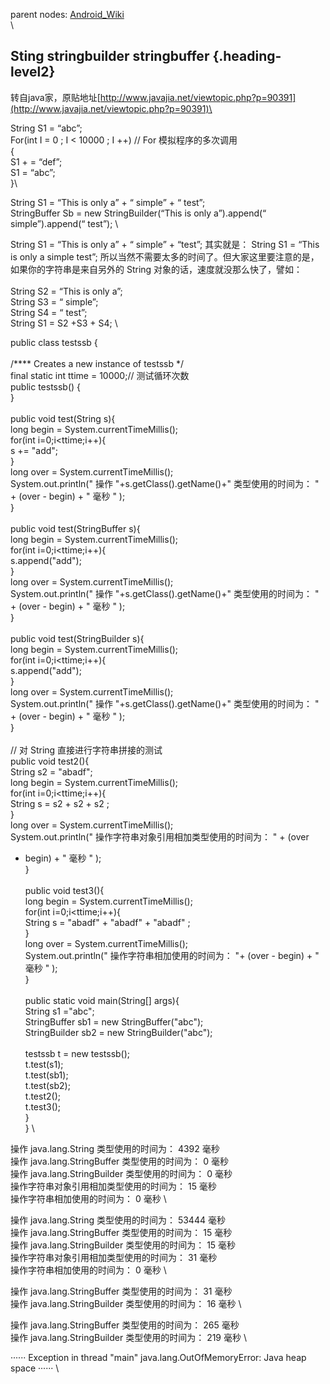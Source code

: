 parent nodes: [Android\_Wiki](Android_Wiki.html)\
\

Sting stringbuilder stringbuffer {.heading-level2}
--------------------------------

转自java家，原贴地址[http://www.javajia.net/viewtopic.php?p=90391](http://www.javajia.net/viewtopic.php?p=90391)\

String S1 = “abc”; \
 For(int I = 0 ; I \< 10000 ; I ++) // For 模拟程序的多次调用 \
 { \
 S1 + = “def”; \
 S1 = “abc”; \
 }\

String S1 = “This is only a” + “ simple” + “ test”; \
 StringBuffer Sb = new StringBuilder(“This is only a”).append(“
simple”).append(“ test”); \

String S1 = “This is only a” + “ simple” + “test”; 其实就是： String S1
= “This is only a simple test”;
所以当然不需要太多的时间了。但大家这里要注意的是，如果你的字符串是来自另外的
String 对象的话，速度就没那么快了，譬如： \
 \
 String S2 = “This is only a”; \
 String S3 = “ simple”; \
 String S4 = “ test”; \
 String S1 = S2 +S3 + S4; \

public class testssb { \
 \
 /**** Creates a new instance of testssb \*/ \
 final static int ttime = 10000;// 测试循环次数 \
 public testssb() { \
 } \
 \
 public void test(String s){ \
 long begin = System.currentTimeMillis(); \
 for(int i=0;i\<ttime;i++){ \
 s += "add"; \
 }\
 long over = System.currentTimeMillis(); \
 System.out.println(" 操作 "+s.getClass().getName()+" 类型使用的时间为：
" + (over - begin) + " 毫秒 " ); \
 } \
 \
 public void test(StringBuffer s){ \
 long begin = System.currentTimeMillis(); \
 for(int i=0;i\<ttime;i++){ \
 s.append("add"); \
 } \
 long over = System.currentTimeMillis(); \
 System.out.println(" 操作 "+s.getClass().getName()+" 类型使用的时间为：
" + (over - begin) + " 毫秒 " ); \
 } \
 \
 public void test(StringBuilder s){ \
 long begin = System.currentTimeMillis(); \
 for(int i=0;i\<ttime;i++){ \
 s.append("add"); \
 } \
 long over = System.currentTimeMillis(); \
 System.out.println(" 操作 "+s.getClass().getName()+" 类型使用的时间为：
" + (over - begin) + " 毫秒 " ); \
 } \
 \
 // 对 String 直接进行字符串拼接的测试 \
 public void test2(){ \
 String s2 = "abadf"; \
 long begin = System.currentTimeMillis(); \
 for(int i=0;i\<ttime;i++){ \
 String s = s2 + s2 + s2 ; \
 } \
 long over = System.currentTimeMillis(); \
 System.out.println(" 操作字符串对象引用相加类型使用的时间为： " + (over
- begin) + " 毫秒 " ); \
 } \
 \
 public void test3(){ \
 long begin = System.currentTimeMillis(); \
 for(int i=0;i\<ttime;i++){ \
 String s = "abadf" + "abadf" + "abadf" ; \
 } \
 long over = System.currentTimeMillis(); \
 System.out.println(" 操作字符串相加使用的时间为： "+ (over - begin) + "
毫秒 " ); \
 } \
 \
 public static void main(String[] args){ \
 String s1 ="abc"; \
 StringBuffer sb1 = new StringBuffer("abc"); \
 StringBuilder sb2 = new StringBuilder("abc"); \
 \
 testssb t = new testssb(); \
 t.test(s1); \
 t.test(sb1);\
 t.test(sb2); \
 t.test2(); \
 t.test3(); \
 } \
 } \

操作 java.lang.String 类型使用的时间为： 4392 毫秒 \
 操作 java.lang.StringBuffer 类型使用的时间为： 0 毫秒 \
 操作 java.lang.StringBuilder 类型使用的时间为： 0 毫秒 \
 操作字符串对象引用相加类型使用的时间为： 15 毫秒 \
 操作字符串相加使用的时间为： 0 毫秒 \

操作 java.lang.String 类型使用的时间为： 53444 毫秒 \
 操作 java.lang.StringBuffer 类型使用的时间为： 15 毫秒 \
 操作 java.lang.StringBuilder 类型使用的时间为： 15 毫秒 \
 操作字符串对象引用相加类型使用的时间为： 31 毫秒 \
 操作字符串相加使用的时间为： 0 毫秒 \

操作 java.lang.StringBuffer 类型使用的时间为： 31 毫秒 \
 操作 java.lang.StringBuilder 类型使用的时间为： 16 毫秒 \

操作 java.lang.StringBuffer 类型使用的时间为： 265 毫秒 \
 操作 java.lang.StringBuilder 类型使用的时间为： 219 毫秒 \

······ Exception in thread "main" java.lang.OutOfMemoryError: Java heap
space ······ \


